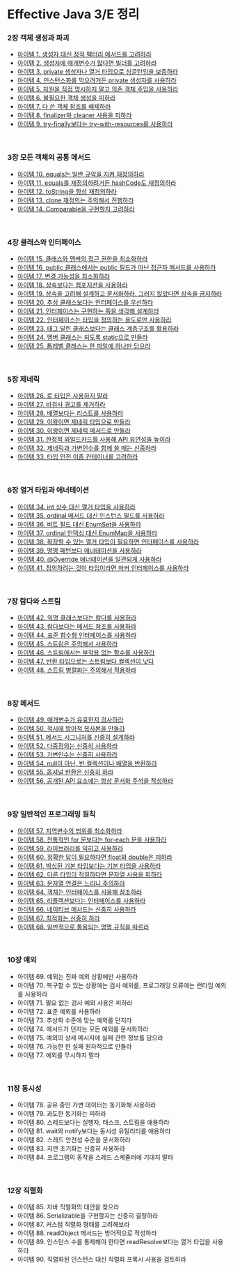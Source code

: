 # Effective Java 3/E 정리

### 2장 객체 생성과 파괴
- [아이템 1. 생성자 대신 정적 팩터리 메서드를 고려하라](https://suaring.notion.site/Item-1-29ab12bff2244092999a7ac59d3d5b8f?pvs=4)
- [아이템 2. 생성자에 매개변수가 많다면 빌더를 고려하라](https://suaring.notion.site/Item-2-8d3adf7e5b0d4006ad382b94ff0b27ea?pvs=4)
- [아이템 3. private 생성자나 열거 타입으로 싱글턴임을 보증하라](https://suaring.notion.site/Item-3-private-4afc145d18a7456fa7c7e03af0758525?pvs=4)
- [아이템 4. 인스턴스화를 막으려거든 private 생성자를 사용하라](https://suaring.notion.site/Item-4-private-abb0a5ebffb04dc59fdf21043d52dfa2?pvs=4)
- [아이템 5. 자원을 직접 명시하지 말고 의존 객체 주입을 사용하라](https://suaring.notion.site/Item-5-576c4675ef37443caf925c323881f485?pvs=4)
- [아이템 6. 불필요한 객체 생성을 피하라](https://suaring.notion.site/Item-6-04086f1349a94c1fa8b9ed76ee2021c8?pvs=4)
- [아이템 7. 다 쓴 객체 참조를 해제하라](https://suaring.notion.site/Item-7-37dd298d94e4476b8274e011d218ac7b?pvs=4)
- [아이템 8. finalizer와 cleaner 사용을 피하라](https://suaring.notion.site/Item-8-finalizer-cleaner-e50d1fd6bfab4a9d85cfbdd2bd56b3b2?pvs=4)
- [아이템 9. try-finally보다는 try-with-resources를 사용하라](https://suaring.notion.site/Item-9-try-finally-try-with-resources-74d779bb50cd4a7890dea54e92f7927c?pvs=4)

<br>

### 3장 모든 객체의 공통 메서드
- [아이템 10. equals는 일반 규약을 지켜 재정의하라](https://suaring.notion.site/Item-10-equals-ae87a179cbd147adbc9a288a5892490b?pvs=4)
- [아이템 11. equals를 재정의하려거든 hashCode도 재정의하라](https://suaring.notion.site/Item-11-equals-hashCode-81001d968f0a4a2bbb3e65c76ee3c73e?pvs=4)
- [아이템 12. toString을 항상 재정의하라](https://suaring.notion.site/Item-12-toString-6bfb24edf35c4df08c44f33bfce5a296?pvs=4)
- [아이템 13. clone 재정의는 주의해서 진행하라](https://suaring.notion.site/Item-13-clone-eb6548eafd484a5eb69ebc327a709b3d?pvs=4)
- [아이템 14. Comparable을 구현할지 고려하라](https://suaring.notion.site/Item-14-Comparable-97e9de4896624e5491ea3dcf01fad45a?pvs=4)

<br>

### 4장 클래스와 인터페이스
- [아이템 15. 클래스와 멤버의 접근 권한을 최소화하라](https://suaring.notion.site/Item-15-5deb6432fa524a7c866084707f5b1f74?pvs=4)
- [아이템 16. public 클래스에서는 public 필드가 아닌 접근자 메서드를 사용하라](https://suaring.notion.site/Item-16-public-public-5d272249c7dc4aa98157f9ecb4a75ae6?pvs=4)
- [아이템 17. 변경 가능성을 최소화하라](https://suaring.notion.site/Item-17-b472054f63024ffd828c5749fe5ed301?pvs=4)
- [아이템 18. 상속보다는 컴포지션을 사용하라](https://suaring.notion.site/Item-18-cd2dc3262ccc4a59b3e1722281c6977e?pvs=4)
- [아이템 19. 상속을 고려해 설계하고 문서화하라. 그러지 않았다면 상속을 금지하라](https://suaring.notion.site/Item-19-40ff8b2b6e624312bfbfdce1c8d7ae35?pvs=4)
- [아이템 20. 추상 클래스보다는 인터페이스를 우선하라](https://suaring.notion.site/Item-20-39848fd23c224e65827c6f690c5ab4fd?pvs=4)
- [아이템 21. 인터페이스는 구현하는 쪽을 생각해 설계하라](https://suaring.notion.site/Item-21-ac1cf27da5e947f9b577e5219f9c43e5?pvs=4)
- [아이템 22. 인터페이스는 타입을 정의하는 용도로만 사용하라](https://suaring.notion.site/Item-22-690eebf7c6a44c54a790fe991032ca0a?pvs=4)
- [아이템 23. 태그 달린 클래스보다는 클래스 계층구조를 활용하라](https://suaring.notion.site/Item-23-5151387d20fb4befaf910a0fc0a9a403?pvs=4)
- [아이템 24. 멤버 클래스는 되도록 static으로 만들라](https://suaring.notion.site/Item-24-static-b0a4808e81ed4ca39281b8fb367a882f?pvs=4)
- [아이템 25. 톱레벨 클래스는 한 파일에 하나만 담으라](https://suaring.notion.site/Item-25-a6f43a5eef1947d2ba075d80bcbd1312?pvs=4)


<br>

### 5장 제네릭
- [아이템 26. 로 타입은 사용하지 말라](https://www.notion.so/suaring/Item-26-85143b0e36564b55b82fcb5e306ef4c4)
- [아이템 27. 비검사 경고를 제거하라](https://www.notion.so/suaring/item-27-df61f61bba8a49c2b95ea8661da65335)
- [아이템 28. 배열보다는 리스트를 사용하라](https://www.notion.so/suaring/item-28-b0db019549dc4042a8acc3b88a176574)
- [아이템 29. 이왕이면 제네릭 타입으로 만들라](https://www.notion.so/suaring/item-29-1878d8a5542746ec85ccc4670241c908)
- [아이템 30. 이왕이면 제네릭 메서드로 만들라](https://www.notion.so/suaring/item-30-6ee56ae562614a9093c8aa5361becb4c)
- [아이템 31. 한정적 와일드카드를 사용해 API 유연성을 높이라](https://www.notion.so/suaring/item-31-API-f6ace4a3c3c1425aad05e6bd7345607a)
- [아이템 32. 제네릭과 가변인수를 함께 쓸 때는 신중하라](https://www.notion.so/suaring/item-32-fba5cdc981ad4837b58c22ec332d01fe)
- [아이템 33. 타입 안전 이종 컨테이너를 고려하라](https://www.notion.so/suaring/item-33-63f660a48e76461ca12f37ca2bb8df96)


<br>

### 6장 열거 타입과 애너테이션
- [아이템 34. int 상수 대신 열거 타입을 사용하라](https://suaring.notion.site/Item-34-int-af1f885acc0546a48ae216530115e70a?pvs=4)
- [아이템 35. ordinal 메서드 대신 인스턴스 필드를 사용하라](https://suaring.notion.site/Item-35-ordinal-219373397ccb42f08bc06032e4b96e49?pvs=4)
- [아이템 36. 비트 필드 대신 EnumSet을 사용하라](https://suaring.notion.site/Item-36-EnumSet-f7d5b0ad7cdb4cdc92e0112845d74113?pvs=4)
- [아이템 37. ordinal 인덱싱 대신 EnumMap을 사용하라](https://suaring.notion.site/Item-37-ordinal-EnumMap-4e5040d2bfdd48c28241f3858ed2fe2d?pvs=4)
- [아이템 38. 확장할 수 있는 열거 타입이 필요하면 인터페이스를 사용하라](https://suaring.notion.site/Item-38-72d6f2d95a18409aac2acfdc595ebf89?pvs=4)
- [아이템 39. 명명 패턴보다 애너테이션을 사용하라](https://suaring.notion.site/Item-39-c2c307741fe94da6b94cb6fa13caaa9a?pvs=4)
- [아이템 40. @Override 애너테이션을 일관되게 사용하라](https://suaring.notion.site/Item-40-Override-0abc318305c541abb8d39bf51a926db1?pvs=4)
- [아이템 41. 정의하려는 것이 타입이라면 마커 인터페이스를 사용하라](https://suaring.notion.site/Item-41-489808be55b843e29314990b1a9b4be0?pvs=4)


<br>

### 7장 람다와 스트림
- [아이템 42. 익명 클래스보다는 람다를 사용하라](https://suaring.notion.site/Item-42-4af0b79dfb284373b5edd855828e5c9c?pvs=4)
- [아이템 43. 람다보다는 메서드 참조를 사용하라](https://suaring.notion.site/Item-43-41e3e74e35e241c6875d5a5df197fd51?pvs=4)
- [아이템 44. 표준 함수형 인터페이스를 사용하라](https://suaring.notion.site/Item-44-178aeca3606446dc8b288e07ff22689f?pvs=4)
- [아이템 45. 스트림은 주의해서 사용하라](https://suaring.notion.site/Item-45-a7c63c9ba9f84e3ebc4baa85175ddb7a?pvs=4)
- [아이템 46. 스트림에서는 부작용 없는 함수를 사용하라](https://suaring.notion.site/Item-46-29de6a7eec88481abd484d0ffb829e86?pvs=4)
- [아이템 47. 반환 타입으로는 스트림보다 컬렉션이 낫다](https://suaring.notion.site/Item-47-8d728537ad064de1843c9b5ee33ce81b?pvs=4)
- [아이템 48. 스트림 병렬화는 주의해서 적용하라](https://suaring.notion.site/Item-48-2d3fa5450d8341d4981f5543102e0a26?pvs=4)


<br>

### 8장 메서드
- [아이템 49. 매개변수가 유효한지 검사하라](https://suaring.notion.site/Item-49-b03d5e964f994a51a5ab13dec53acc5c?pvs=4)
- [아이템 50. 적시에 방어적 복사본을 만들라](https://suaring.notion.site/Item-50-5d5b9bb708ac4edcbcf057e8a518038d?pvs=4)
- [아이템 51. 메서드 시그니처를 신중히 설계하라](https://suaring.notion.site/Item-51-8e00496af74b4725883e1e7ce17295e4?pvs=4)
- [아이템 52. 다중정의는 신중히 사용하라](https://suaring.notion.site/Item-52-0bc17a742a1a4c85985fd17b8a2a4c31?pvs=4)
- [아이템 53. 가변인수는 신중히 사용하라](https://suaring.notion.site/Item-53-d5db7e859ad24be8a9e5bf07b106d432?pvs=4)
- [아이템 54. null이 아닌, 빈 컬렉션이나 배열을 반환하라](https://suaring.notion.site/Item-54-null-01773440c31742ba9b022e7aedecaa57?pvs=4)
- [아이템 55. 옵셔널 반환은 신중히 하라](https://suaring.notion.site/Item-55-86bc0bee3e1145c3a8118c66a1e734ab?pvs=4)
- [아이템 56. 공개된 API 요소에는 항상 문서화 주석을 작성하라](https://suaring.notion.site/Item-56-API-19c7e2374c3a4620bd5a880990482a84?pvs=4)


<br>

### 9장 일반적인 프로그래밍 원칙
- [아이템 57. 지역변수의 범위를 최소화하라](https://suaring.notion.site/Item-57-cb5107c42bc643159b78cdd749687893?pvs=4)
- [아이템 58. 전통적인 for 문보다는 for-each 문을 사용하라](https://suaring.notion.site/Item-58-for-for-each-d36d178c31eb4375b649441367b60bc5?pvs=4)
- [아이템 59. 라이브러리를 익히고 사용하라](https://suaring.notion.site/Item-59-eabcf2c76f5942c0a8aee695fd6e4f78?pvs=4)
- [아이템 60. 정확한 답이 필요하다면 float와 double은 피하라](https://suaring.notion.site/Item-60-float-double-d0b0e010915546b081dbbbdff486f9e7?pvs=4)
- [아이템 61. 박싱된 기본 타입보다는 기본 타입을 사용하라](https://suaring.notion.site/Item-61-178ade97f11a4e63aeffe62f30431882?pvs=4)
- [아이템 62. 다른 타입이 적절하다면 문자열 사용을 피하라](https://suaring.notion.site/Item-62-2cc5b27969634b49b42411e78db9a6bd?pvs=4)
- [아이템 63. 문자열 연결은 느리니 주의하라](https://suaring.notion.site/Item-63-8f2c564f0ee844efbbf4d56bbb5b1bf6?pvs=4)
- [아이템 64. 객체는 인터페이스를 사용해 참조하라](https://suaring.notion.site/Item-64-56c6a236f2cc4ae28543323d7af78a55?pvs=4)
- [아이템 65. 리플렉션보다는 인터페이스를 사용하라](https://suaring.notion.site/Item-65-283802e5e83a40949ff298a8b546fc8e?pvs=4)
- [아이템 66. 네이티브 메서드는 신중히 사용하라](https://suaring.notion.site/Item-66-16ab2b1a07794f17be00d3f4ea400685?pvs=4)
- [아이템 67. 최적화는 신중히 하라](https://suaring.notion.site/Item-67-a440dd57cb1b4b4db3e06e4feda9fc70?pvs=4)
- [아이템 68. 일반적으로 통용되는 명명 규칙을 따르라](https://suaring.notion.site/Item-68-4ea82a3bd3ca4965872f7b7467691f89?pvs=4)


<br>

### 10장 예외
- 아이템 69. 예외는 진짜 예외 상황에만 사용하라
- 아이템 70. 복구할 수 있는 상황에는 검사 예외를, 프로그래밍 오류에는 런타임 예외를 사용하라
- 아이템 71. 필요 없는 검사 예외 사용은 피하라
- 아이템 72. 표준 예외를 사용하라
- 아이템 73. 추상화 수준에 맞는 예외를 던지라
- 아이템 74. 메서드가 던지는 모든 예외를 문서화하라
- 아이템 75. 예외의 상세 메시지에 실패 관련 정보를 담으라
- 아이템 76. 가능한 한 실패 원자적으로 만들라
- 아이템 77. 예외를 무시하지 말라


<br>

### 11장 동시성
- 아이템 78. 공유 중인 가변 데이터는 동기화해 사용하라
- 아이템 79. 과도한 동기화는 피하라
- 아이템 80. 스레드보다는 실행자, 태스크, 스트림을 애용하라
- 아이템 81. wait와 notify보다는 동시성 유틸리티를 애용하라
- 아이템 82. 스레드 안전성 수준을 문서화하라
- 아이템 83. 지연 초기화는 신중히 사용하라
- 아이템 84. 프로그램의 동작을 스레드 스케줄러에 기대지 말라


<br>

### 12장 직렬화
- 아이템 85. 자바 직렬화의 대안을 찾으라
- 아이템 86. Serializable을 구현할지는 신중히 결정하라
- 아이템 87. 커스텀 직렬화 형태를 고려해보라
- 아이템 88. readObject 메서드는 방어적으로 작성하라
- 아이템 89. 인스턴스 수를 통제해야 한다면 readResolve보다는 열거 타입을 사용하라
- 아이템 90. 직렬화된 인스턴스 대신 직렬화 프록시 사용을 검토하라